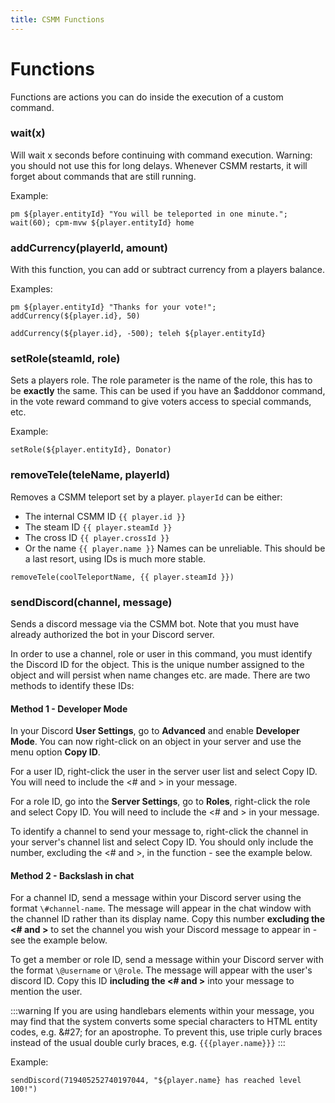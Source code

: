 ```yaml
---
title: CSMM Functions
---
```


# Functions

Functions are actions you can do inside the execution of a custom command.

### wait(x)

Will wait x seconds before continuing with command execution. Warning: you should not use this for long delays. Whenever CSMM restarts, it will forget about commands that are still running.

Example:

```
pm ${player.entityId} "You will be teleported in one minute."; wait(60); cpm-mvw ${player.entityId} home
```

### addCurrency(playerId, amount)

With this function, you can add or subtract currency from a players balance.

Examples:

```
pm ${player.entityId} "Thanks for your vote!"; addCurrency(${player.id}, 50)

addCurrency(${player.id}, -500); teleh ${player.entityId}
```

### setRole(steamId, role)

Sets a players role. The role parameter is the name of the role, this has to be **exactly** the same. This can be used if you have an \$adddonor command, in the vote reward command to give voters access to special commands, etc.

Example:

```
setRole(${player.entityId}, Donator)
```

### removeTele(teleName, playerId)

Removes a CSMM teleport set by a player. `playerId` can be either: 

  - The internal CSMM ID <code v-pre>{{ player.id }}</code>
  - The steam ID <code v-pre>{{ player.steamId }}</code>
  - The cross ID <code v-pre>{{ player.crossId }}</code>
  - Or the name <code v-pre>{{ player.name }}</code> Names can be unreliable. This should be a last resort, using IDs is much more stable.


```
removeTele(coolTeleportName, {{ player.steamId }})
```

### sendDiscord(channel, message)

Sends a discord message via the CSMM bot. Note that you must have already authorized the bot in your Discord server.

In order to use a channel, role or user in this command, you must identify the Discord ID for the object. This is the unique number assigned to the object and will persist when name changes etc. are made. There are two methods to identify these IDs:

#### Method 1 - Developer Mode

In your Discord **User Settings**, go to **Advanced** and enable **Developer Mode**. You can now right-click on an object in your server and use the menu option **Copy ID**.

For a user ID, right-click the user in the server user list and select Copy ID. You will need to include the <# and > in your message.

For a role ID, go into the **Server Settings**, go to **Roles**, right-click the role and select Copy ID. You will need to include the <# and > in your message.

To identify a channel to send your message to, right-click the channel in your server's channel list and select Copy ID. You should only include the number, excluding the <# and >, in the function - see the example below.

#### Method 2 - Backslash in chat

For a channel ID, send a message within your Discord server using the format `\#channel-name`. The message will appear in the chat window with the channel ID rather than its display name. Copy this number **excluding the <# and >** to set the channel you wish your Discord message to appear in - see the example below.

To get a member or role ID, send a message within your Discord server with the format `\@username` or `\@role`. The message will appear with the user's discord ID. Copy this ID **including the <# and >** into your message to mention the user.

:::warning
If you are using handlebars elements within your message, you may find that the system converts some special characters to HTML entity codes, e.g. \&\#27\; for an apostrophe. To prevent this, use triple curly braces instead of the usual double curly braces, e.g. <code v-pre>{{{player.name}}}</code>
:::

Example:

```
sendDiscord(719405252740197044, "${player.name} has reached level 100!")
```

